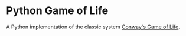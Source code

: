 # Python Game of Life

A Python implementation of the classic system [Conway's Game of Life](https://en.wikipedia.org/wiki/Conway's_Game_of_Life).
